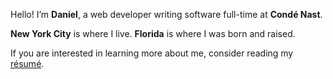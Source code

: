 Hello! I’m **Daniel**, a web developer writing software full-time at **Condé Nast**.

**New York City** is where I live. **Florida** is where I was born and raised.

If you are interested in learning more about me, consider reading my [résumé](/resume/).
